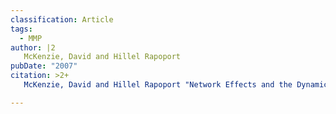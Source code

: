 ```yaml
---
classification: Article
tags:
  - MMP
author: |2
   McKenzie, David and Hillel Rapoport
pubDate: "2007"
citation: >2+
   McKenzie, David and Hillel Rapoport "Network Effects and the Dynamics of Migration and Inequality: Theory and Evidence from Mexico." Journal of Development Economics, vol. 84 (2007):1-24.

---
```

